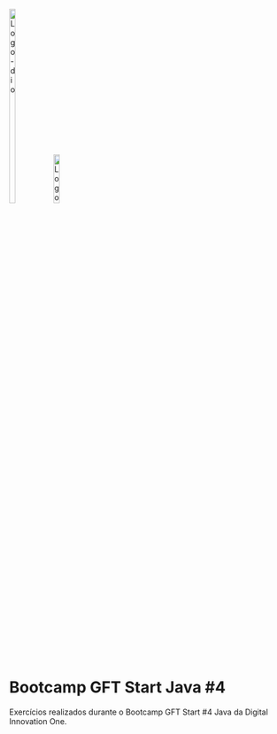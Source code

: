 <p id="container" float="left" margin=60px>
  <img alt="Logo-dio" height=30% width=15% src="https://dio-events-bucket.s3.amazonaws.com/wp-content/uploads/2021/11/05170637/dio-fs-1.png"/>
  <img alt="Logo-Boot" height=15% width=15% src="https://hermes.digitalinnovation.one/tracks/f8bc60f2-9ca1-4389-be8b-dd0a18827f8c.png"/>
</p>

# Bootcamp GFT Start Java #4
Exercícios realizados durante o Bootcamp GFT Start #4 Java da Digital Innovation One.





